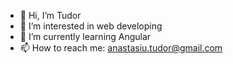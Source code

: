 - 👋 Hi, I’m Tudor
- 👀 I’m interested in web developing
- 🌱 I’m currently learning Angular
- 📫 How to reach me: anastasiu.tudor@gmail.com

<!---
tudor1997/tudor1997 is a ✨ special ✨ repository because its `README.md` (this file) appears on your GitHub profile.
You can click the Preview link to take a look at your changes.
--->
